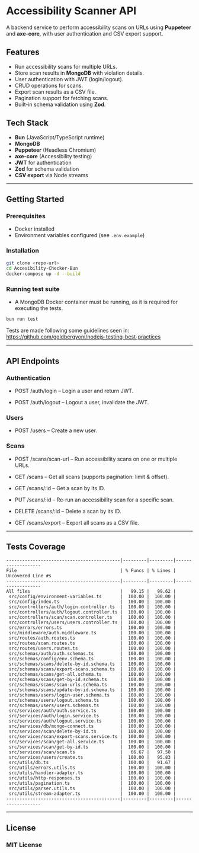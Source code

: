 # Accessibility Scanner API

A backend service to perform accessibility scans on URLs using **Puppeteer** and **axe-core**, with user authentication and CSV export support.

## Features

- Run accessibility scans for multiple URLs.
- Store scan results in **MongoDB** with violation details.
- User authentication with JWT (login/logout).
- CRUD operations for scans.
- Export scan results as a CSV file.
- Pagination support for fetching scans.
- Built-in schema validation using **Zod**.

## Tech Stack

- **Bun** (JavaScript/TypeScript runtime)
- **MongoDB**
- **Puppeteer** (Headless Chromium)
- **axe-core** (Accessibility testing)
- **JWT** for authentication
- **Zod** for schema validation
- **CSV export** via Node streams

---

## Getting Started

### Prerequisites

- Docker installed
- Environment variables configured (see `.env.example`)

### Installation

```bash
git clone <repo-url>
cd Accesibility-Checker-Bun
docker-compose up -d --build
```

### Running test suite

- A MongoDB Docker container must be running, as it is required for executing the tests.

```bash
bun run test
```

Tests are made following some guidelines seen in: <https://github.com/goldbergyoni/nodejs-testing-best-practices>

---

## API Endpoints

### Authentication

- POST /auth/login – Login a user and return JWT.

- POST /auth/logout – Logout a user, invalidate the JWT.

### Users

- POST /users – Create a new user.

### Scans

- POST /scans/scan-url – Run accessibility scans on one or multiple URLs.

- GET /scans – Get all scans (supports pagination: limit & offset).

- GET /scans/:id – Get a scan by its ID.

- PUT /scans/:id – Re-run an accessibility scan for a specific scan.

- DELETE /scans/:id – Delete a scan by its ID.

- GET /scans/export – Export all scans as a CSV file.

---

## Tests Coverage

```
-------------------------------------------|---------|---------|-------------------
File                                       | % Funcs | % Lines | Uncovered Line #s
-------------------------------------------|---------|---------|-------------------
All files                                  |   99.15 |   99.62 |
 src/config/environment-variables.ts       |  100.00 |  100.00 |
 src/config/index.ts                       |  100.00 |  100.00 |
 src/controllers/auth/login.controller.ts  |  100.00 |  100.00 |
 src/controllers/auth/logout.controller.ts |  100.00 |  100.00 |
 src/controllers/scan/scan.controller.ts   |  100.00 |  100.00 |
 src/controllers/users/users.controller.ts |  100.00 |  100.00 |
 src/errors/errors.ts                      |  100.00 |  100.00 |
 src/middleware/auth.middleware.ts         |  100.00 |  100.00 |
 src/routes/auth.routes.ts                 |  100.00 |  100.00 |
 src/routes/scan.routes.ts                 |  100.00 |  100.00 |
 src/routes/users.routes.ts                |  100.00 |  100.00 |
 src/schemas/auth/auth.schemas.ts          |  100.00 |  100.00 |
 src/schemas/config/env.schema.ts          |  100.00 |  100.00 |
 src/schemas/scans/delete-by-id.schema.ts  |  100.00 |  100.00 |
 src/schemas/scans/export-scans.schema.ts  |  100.00 |  100.00 |
 src/schemas/scans/get-all.schema.ts       |  100.00 |  100.00 |
 src/schemas/scans/get-by-id.schema.ts     |  100.00 |  100.00 |
 src/schemas/scans/scan-urls.schema.ts     |  100.00 |  100.00 |
 src/schemas/scans/update-by-id.schema.ts  |  100.00 |  100.00 |
 src/schemas/users/login-user.schema.ts    |  100.00 |  100.00 |
 src/schemas/users/logout.schema.ts        |  100.00 |  100.00 |
 src/schemas/users/users.schemas.ts        |  100.00 |  100.00 |
 src/services/auth/auth.service.ts         |  100.00 |  100.00 |
 src/services/auth/login.service.ts        |  100.00 |  100.00 |
 src/services/auth/logout.service.ts       |  100.00 |  100.00 |
 src/services/db/mongo-connect.ts          |  100.00 |  100.00 |
 src/services/scan/delete-by-id.ts         |  100.00 |  100.00 |
 src/services/scan/export-scans.service.ts |  100.00 |  100.00 |
 src/services/scan/get-all.service.ts      |  100.00 |  100.00 |
 src/services/scan/get-by-id.ts            |  100.00 |  100.00 |
 src/services/scan/scan.ts                 |   66.67 |   97.50 |
 src/services/users/create.ts              |  100.00 |   95.83 |
 src/utils/db.ts                           |  100.00 |   91.67 |
 src/utils/errors.utils.ts                 |  100.00 |  100.00 |
 src/utils/handler-adapter.ts              |  100.00 |  100.00 |
 src/utils/http-responses.ts               |  100.00 |  100.00 |
 src/utils/pagination.ts                   |  100.00 |  100.00 |
 src/utils/parser.utils.ts                 |  100.00 |  100.00 |
 src/utils/stream-adapter.ts               |  100.00 |  100.00 |
-------------------------------------------|---------|---------|-------------------
```
---


## License

### MIT License
